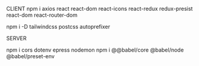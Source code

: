 CLIENT
npm i axios react react-dom react-icons react-redux redux-presist react-dom react-router-dom

npm i -D tailwindcss postcss autoprefixer

SERVER

npm i cors dotenv epress nodemon
npm i @@babel/core @babel/node @babel/preset-env
